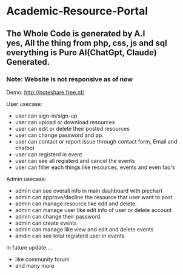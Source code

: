 # Academic-Resource-Portal
<h2>The Whole Code is generated by A.I<br> 
yes, All the thing from php, css, js and sql everything is Pure AI(ChatGpt, Claude) Generated.</h2>

<h3>Note: Website is not responsive as of now</h3>

Demo: http://noteshare.free.nf/

User usecase:
- user can sign-in/sign-up
- user can upload or download resources
- user can edit or delete their posted resources
- user can change password and pp.
- user can contact or report issue through contact form, Email and chatbot
- user can registerd in event
- user can see all registerd and cancel the events
- user can filter each things like resources, events and even faq's


Admin usecase:
- admin can see overall info in main dashboard with piechart
- admin can approve/decline the resource that user want to post
- admin can manage resource like edit and delete.
- admin can manage user like edit info of user or delete account
- admin can change their password.
- admin can create events
- admin can manage like view and edit and delete events
- amdin can see total registerd user in events

in future update....
- like community forum
- and many more
  
